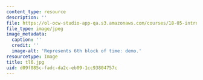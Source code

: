 ```yaml
---
content_type: resource
description: ''
file: https://ol-ocw-studio-app-qa.s3.amazonaws.com/courses/18-05-introduction-to-probability-and-statistics-spring-2014/d09f085cfadcda2ceb091cc93804757c_tl6.jpg
file_type: image/jpeg
image_metadata:
  caption: ''
  credit: ''
  image-alt: 'Represents 6th block of time: demo.'
resourcetype: Image
title: tl6.jpg
uid: d09f085c-fadc-da2c-eb09-1cc93804757c
---
```

